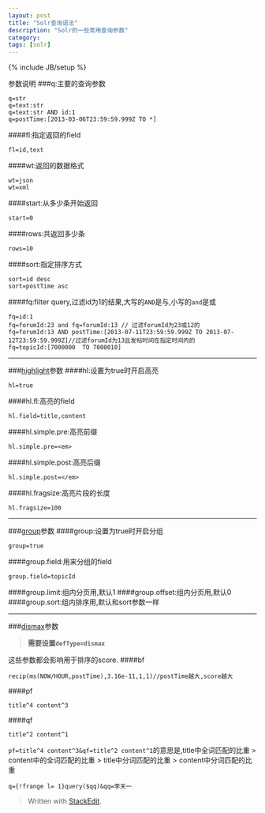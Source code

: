 ```yaml
---
layout: post
title: "Solr查询语法"
description: "Solr的一些常用查询参数"
category:
tags: [solr]
---
```

{% include JB/setup %}

参数说明
###q:主要的查询参数

    q=str
    q=text:str
    q=text:str AND id:1
    q=postTime:[2013-03-06T23:59:59.999Z TO *]

####fl:指定返回的field

    fl=id,text

####wt:返回的数据格式

    wt=json
    wt=xml

####start:从多少条开始返回

    start=0

####rows:共返回多少条

    rows=10

####sort:指定排序方式

    sort=id desc
    sort=postTime asc

####fq:filter query,过滤id为1的结果,大写的`AND`是与,小写的`and`是或

    fq=id:1
    fq=forumId:23 and fq=forumId:13 // 过滤forumId为23或12的
    fq=forumId:13 AND postTime:[2013-07-11T23:59:59.999Z TO 2013-07-12T23:59:59.999Z]//过滤forumId为13且发帖时间在指定时间内的
    fq=topicId:[7000000  TO 7000010]

***
###[highlight][6]参数
####hl:设置为true时开启高亮

    hl=true

####hl.fl:高亮的field

    hl.field=title,content

####hl.simple.pre:高亮前缀

    hl.simple.pre=<em>

####hl.simple.post:高亮后缀

    hl.simple.post=</em>

####hl.fragsize:高亮片段的长度

    hl.fragsize=100

***
###[group][5]参数
####group:设置为true时开启分组

    group=true

####group.field:用来分组的field

    group.field=topicId

####group.limit:组内分页用,默认1
####group.offset:组内分页用,默认0
####group.sort:组内排序用,默认和sort参数一样
***
###[dismax][4]参数
>**需要设置`defType=dismax`**

这些参数都会影响用于排序的score. 
####bf

    recip(ms(NOW/HOUR,postTime),3.16e-11,1,1)//postTime越大,score越大

####pf

    title^4 content^3

####qf

    title^2 content^1

`pf=title^4 content^3&qf=title^2 content^1`的意思是,title中全词匹配的比重 > content中的全词匹配的比重 > title中分词匹配的比重 > content中分词匹配的比重

    q={!frange l= 1}query($qq)&qq=李天一


[1]: http://wiki.apache.org/solr/FieldCollapsing
[2]: http://wiki.apache.org/solr/SolrQuerySyntax
[3]: http://wiki.apache.org/solr/FunctionQuery
[4]: http://wiki.apache.org/solr/DisMaxQParserPlugin
[5]: https://cwiki.apache.org/confluence/display/solr/Result+Grouping "Result+Group"
[6]: https://cwiki.apache.org/confluence/display/solr/Highlighting "Highlighting"

> Written with [StackEdit](http://benweet.github.io/stackedit/).
